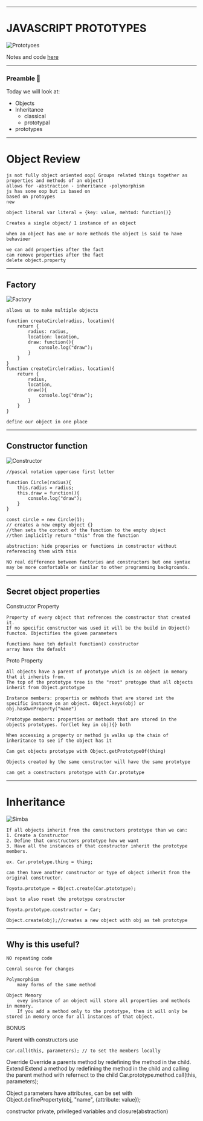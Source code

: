 
---

# JAVASCRIPT PROTOTYPES

![Prototyoes](https://raw.githubusercontent.com/tborsa/LighthouseLabs/master/lectures/Week6/Day5/lecture/assets/homercar.gif)

Notes and code [here](https://github.com/tborsa/LighthouseLabs/tree/master/lectures/Week1/Day5/lecture)

---


### Preamble 📢

Today we will look at:

- Objects 
- Inheritance
    - classical
    - prototypal
- prototypes


---

# Object Review
    js not fully object oriented oop( Groups related things together as properties and methods of an object)
    allows for -abstraction - inheritance -polymorphism
    js has some oop but is based on
    based on protoypes
    new

    object literal var literal = {key: value, mehtod: function()}

    Creates a single object/ 1 instance of an object

    when an object has one or more methods the object is said to have behavioer

    we can add properties after the fact
    can remove properties after the fact
    delete object.property


---

## Factory

![Factory](https://raw.githubusercontent.com/tborsa/LighthouseLabs/master/lectures/Week6/Day5/lecture/assets/factory.png)


    allows us to make multiple objects

    function createCircle(radius, location){
        return {
            radius: radius,
            location: location,
            draw: function(){
                console.log("draw");
            }
        }
    }
    function createCircle(radius, location){
        return {
            radius,
            location,
            draw(){
                console.log("draw");
            }
        }
    }

    define our object in one place 

---

## Constructor function

![Constructor](https://raw.githubusercontent.com/tborsa/LighthouseLabs/master/lectures/Week6/Day5/lecture/assets/bog.jpg)

    //pascal notation uppercase first letter

    function Circle(radius){
        this.radius = radius;
        this.draw = function(){
            console.log("draw");
        }
    }

    const circle = new Circle(1);
    // creates a new empty object {}
    //then sets the context of the function to the empty object
    //then implicitly return "this" from the function

    abstraction: hide properies or functions in constructor without referencing them with this

    NO real difference between factories and constructors but one syntax may be more comfortable or similar to other programming backgrounds. 

---

## Secret object properties

Constructor Property 

    Property of every object that refrences the constructor that created it.
    If no specific constructor was used it will be the build in Object() functon. Objectifies the given parameters

    functions have teh default function() constructor
    array have the default 

Proto Property

    All objects have a parent of prototype which is an object in memory that it inherits from.
    The top of the prototype tree is the "root" protoype that all objects inherit from Object.prototype

    Instance members: propertis or mehhods that are stored int the specific instance on an object. Object.keys(obj) or obj.hasOwnProperty("name")

    Prototype members: properties or methods that are stored in the objects prototypes. for(let key in obj){} both

    When accessing a property or method js walks up the chain of inheritance to see if the object has it

    Can get objects prototype with Object.getPrototypeOf(thing)

    Objects created by the same constructor will have the same prototype

    can get a constructors prototype with Car.prototype

---

# Inheritance

![Simba](https://raw.githubusercontent.com/tborsa/LighthouseLabs/master/lectures/Week6/Day5/lecture/assets/simba.jpg)


    If all objects inherit from the constructors prototype than we can:
    1. Create a Constructor
    2. Define that constructors prototype how we want
    3. Have all the instances of that constructor inherit the prototype members. 

    ex. Car.prototype.thing = thing;

    can then have another constructor or type of object inherit from the original constructor.

    Toyota.prototype = Object.create(Car.ptototype);
    
    best to also reset the prototype constructor

    Toyota.prototype.constructor = Car;

    Object.create(obj);//creates a new object with obj as teh prototype

---

## Why is this useful?

    NO repeating code

    Cenral source for changes

    Polymorphism
        many forms of the same method

    Object Memory
        evey instance of an object will store all properties and methods in memory.
        If you add a method only to the prototype, then it will only be stored in memory once for all instances of that object. 




BONUS

Parent with constructors use

    Car.call(this, parameters); // to set the members locally

Override
    Override a parents method by redefining the method in the child.
Extend
    Extend a  method by redefining the method in the child and calling the parent method with refernect to the child Car.prototype.method.call(this, parameters);

Object parameters have attributes, can be set with Object.defineProperty(obj, "name", {attribute: value});

constructor private, privileged variables and closure(abstraction)





